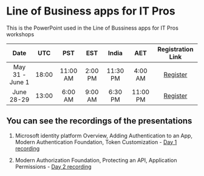 # Line of Business apps for IT Pros

This is the PowerPoint used in the Line of Bussiness apps for IT Pros workshops

**Date**|**UTC**|**PST**|**EST**|**India**|**AET**|**Registration Link**
:-----:|:-----:|:-----:|:-----:|:-----:|:-----:|:-----:
May 31 - June 1|18:00|11:00 AM|2:00 PM|11:30 PM|4:00 AM|[Register](https://aka.ms/Survey_LOB_5.31)
June 28-29|13:00|6:00 AM|9:00 AM|6:30 PM|11:00 PM|[Register](https://aka.ms/Reg_LOB_6.28)

## You can see the recordings of the presentations

1. Microsoft identity platform Overview, Adding Authentication to an App, Modern Authentication Foundation, Token Customization - [Day 1 recording](https://www.youtube.com/watch?v=iPIiDr7vhOE)

2. Modern Authorization Foundation, Protecting an API, Application Permissions - [Day 2 recording](https://www.youtube.com/watch?v=heNmoCnKqIQ)

